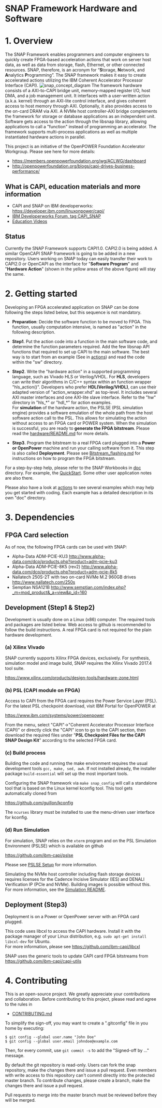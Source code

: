 # SNAP Framework Hardware and Software

# 1. Overview
The SNAP Framework enables programmers and computer engineers to quickly create FPGA-based acceleration actions that work on server host data, as well as data from storage, flash, Ethernet, or other connected resources.  SNAP, therefore, is an acronym for “**S**torage, **N**etwork, and **A**nalytics **P**rogramming”.
The SNAP framework makes it easy to create accelerated actions utilizing the IBM Coherent Accelerator Processor Interface (CAPI).
![snap_concept_diagram](/doc/snap_concept_diagram.png "SNAP")
The framework hardware consists of a AXI-to-CAPI bridge unit, memory-mapped register I/O, host DMA, and a job management unit.
It interfaces with a user-written action (a.k.a. kernel) through an AXI-lite control interface, and gives coherent access to host memory through AXI. Optionally, it also provides access to the on-card DRAM via AXI.
A NVMe host controller-AXI bridge complements the framework for storage or database applications as an independent unit.
Software gets access to the action through the libsnap library, allowing applications to call a "function" instead of programming an accelerator.
The framework supports multi-process applications as well as multiple instantiated hardware actions in parallel.

This project is an initiative of the OpenPOWER Foundation Accelerator Workgroup.
Please see here for more details:
* https://members.openpowerfoundation.org/wg/ACLWG/dashboard
* http://openpowerfoundation.org/blogs/capi-drives-business-performance/

## What is CAPI, education materials and more information
* CAPI and SNAP on IBM developerworks: https://developer.ibm.com/linuxonpower/capi/  
* [IBM Developerworks Forum, tag CAPI_SNAP](https://developer.ibm.com/answers/smartspace/capi-snap/index.html)
* [Education Videos](https://developer.ibm.com/linuxonpower/capi/education/)

## Status
Currently the SNAP Framework supports CAPI1.0. CAPI2.0 is being added. A similar OpenCAPI SNAP framework is going to be added in a new repository. Users working on SNAP today can easily transfer their work to CAPI2.0 or OpenCAPI as the interface for "**Software Program**" and "**Hardware Action**" (shown in the yellow areas of the above figure) will stay the same. 

# 2. Getting started
Developing an FPGA accelerated application on SNAP can be done following the steps listed below, but this sequence is not mandatory.

* **Preparation**: Decide the software function to be moved to FPGA. This function, usually computation intensive, is named as "action" in the following description. 

* **Step1**. Put the action code into a function in the main software code, and determine the function parameters required. Add the few libsnap API functions that required to set up CAPI to the main software. The best way is to start from an example (See in [actions](./actions)) and read the code within the "sw" directory. 

* **Step2**. Write the "hardware action" in a supported programming language, such as Vivado HLS or Verilog/VHDL. For **HLS**, developers can write their algorithms in C/C++ syntax within an function wrapper "hls_action()". Developers who prefer **HDL(Verilog/VHDL)**, can use their adapted version of "action_wrapper.vhd" as top-level. It includes several AXI master interfaces and one AXI-lite slave interface. Refer to the "hw" directory in "hls_\*" or "hdl_\*" for action examples.  
For **simulation** of the hardware action, the PSLSE (PSL simulation engine) provides a software emulation of the whole path from the host software action call to the PSL. This allows for simulating the action without access to an FPGA card or POWER system. When the simulation is successful, you are ready to **generate the FPGA bitstream**. Please read the [hardware/README.md](hardware/README.md) for more details. 

* **Step3**. Program the bitstream to a real FPGA card plugged into a **Power or OpenPower** machine and run your calling software from it. This step is also called **Deployment**.
Please see [Bitstream_flashing.md](hardware/doc/Bitstream_flashing.md) for instructions on how to program the FPGA bitstream.

For a step-by-step help, please refer to the SNAP Workbooks in [doc](./doc) directory. For example, the [QuickStart](./doc/UG_CAPI_SNAP-QuickStart_on_a_General_Environment.pdf). Some other user application notes are also there.

Please also have a look at [actions](./actions) to see several examples which may help you get started with coding. Each example has a detailed description in its own "doc" directory.

# 3. Dependencies
## FPGA Card selection
As of now, the following FPGA cards can be used with SNAP:
* Alpha-Data ADM-PCIE-KU3 http://www.alpha-data.com/dcp/products.php?product=adm-pcie-ku3
* Alpha-Data ADM-PCIE-8K5 (rev2) http://www.alpha-data.com/dcp/products.php?product=adm-pcie-8k5
* Nallatech 250S-2T with two on-card NVMe M.2 960GB drives http://www.nallatech.com/250s
* Semptian NSA121B http://www.semptian.com/index.php?_m=mod_product&_a=view&p_id=160

## Development (Step1 & Step2)
Development is usually done on a Linux (x86) computer. The required tools and packages are listed below. Web access to github is recommended to follow the build instructions. A real FPGA card is not required for the plain hardware development.

### (a) Xilinx Vivado
SNAP currently supports Xilinx FPGA devices, exclusively. For synthesis, simulation model and image build, SNAP requires the Xilinx Vivado 2017.4 tool suite.

https://www.xilinx.com/products/design-tools/hardware-zone.html

### (b) PSL (CAPI module on FPGA)
Access to CAPI from the FPGA card requires the Power Service Layer (PSL). For the latest PSL checkpoint download, visit IBM Portal for OpenPOWER at

https://www.ibm.com/systems/power/openpower

From the menu, select "CAPI"->"Coherent Accelerator Processor Interface (CAPI)" or directly click the "CAPI" icon to go to the CAPI section, then download the required files under "**PSL Checkpoint Files for the CAPI SNAP Design Kit**" according to the selected FPGA card.

### (c) Build process
Building the code and running the make environment requires the usual development tools `gcc, make, sed, awk`. If not installed already, the installer package `build-essential` will set up the most important tools.

Configuring the SNAP framework via `make snap_config` will call a standalone tool that is based on the Linux kernel kconfig tool. This tool gets automatically cloned from

https://github.com/guillon/kconfig

The `ncurses` library must be installed to use the menu-driven user interface for kconfig.

### (d) Run Simulation
For simulation, SNAP relies on the `xterm` program and on the PSL Simulation Environment (PSLSE) which is available on github

https://github.com/ibm-capi/pslse

Please see [PSLSE Setup](hardware/sim/README.md#pslse-setup) for more information.

Simulating the NVMe host controller including flash storage devices requires licenses for the Cadence Incisive Simulator (IES) and DENALI Verification IP (PCIe and NVMe). Building images is possible without this.
For more information, see the [Simulation README](hardware/sim/README.md).

## Deployment (Step3)
Deployment is on a Power or OpenPower server with an FPGA card plugged. 

This code uses libcxl to access the CAPI hardware. Install it with the package manager of your Linux distribution, e.g. 
`sudo apt-get install libcxl-dev` for Ubuntu.  
For more information, please see https://github.com/ibm-capi/libcxl

SNAP uses the generic tools to update CAPI card FPGA bitstreams from https://github.com/ibm-capi/capi-utils

# 4. Contributing
This is an open-source project. We greatly appreciate your contributions and collaboration. 
Before contributing to this project, please read and agree to the rules in
* [CONTRIBUTING.md](CONTRIBUTING.md)

To simplify the sign-off, you may want to create a ".gitconfig" file in you home by executing:
```
$ git config --global user.name "John Doe"
$ git config --global user.email johndoe@example.com
```
Then, for every commit, use `git commit -s` to add the "Signed-off by ..." message.

By default the git repository is read-only. Users can fork the snap repository, make the changes there and issue a pull request.
Even members with write access to this repository can't commit directly into the protected master branch. To contribute changes, please create a branch, make the changes there and issue a pull request.

Pull requests to merge into the master branch must be reviewed before they will be merged.
